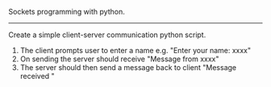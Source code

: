 Sockets programming with python. 
____________________________________________________________________________

Create a simple client-server communication python script.
1. The client prompts user to enter a name e.g. "Enter your name: xxxx"
2. On sending the server should receive  "Message from xxxx"
3. The server should then send a message back to client  "Message received "